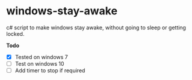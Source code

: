 # windows-stay-awake
c# script to make windows stay awake, without going to sleep or getting locked.  
  
  
**Todo**  
- [x] Tested on windows 7  
- [ ] Test on windows 10  
- [ ] Add timer to stop if required
